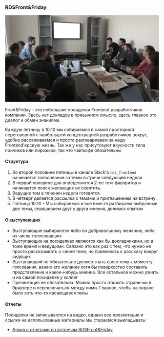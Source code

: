 ### RDSFront&Friday

![RDSFront&Friday Logo](/_images/friday_logo.jpg)

Front&Friday - это небольшие посиделки Frontend разработчиков компании. Здесь нет докладов в привычном смысле, здесь главное это диалог и обмен знаниями.

Каждую пятницу в 10:10 мы собираемся в самой просторной переговорной с наибольшей концентрацией разработчиков вокруг, удобно рассаживаемся и просто разговариваем за нашу Frontend'ерскую жизнь. Так же у нас присутсвуют вкусности типа пончиков или пирожков, так что чай/кофе обязательны

#### Структура
1. Во второй половине пятницы в канале Slack'а `rds_frontend` начинается голосование за темы встречи следующей недели
2. В первой половине дня определяются 2-ое тем-фаворитов и начинается поиск желающих их освятить. 
3. Ведущие тем в течении недели готовятся.
4. В четверг делается рассылка с темами и приглашением на встречу
5. Пятница 10:10 -  Мы собираемся и все вместе разбираем выбранные две темы, спрашиваем друг у друга мнения, делимся опытом

#### О выступающих
- Выступающие выбираются либо по добровольному желанию, либо из числа голосовавших
- Выступающие на посиделках являются как бы докладчиками, но в тоже время и ведущими. Связано это как раз с тем, что нужно не просто рассказывать о своей теме, но привлекать к рассказу вокруг сидящих
- Выступаюший не обязательно должен знать свою тему к моменту голсования, важно его желание хотя бы поверхостно составить представление и какое-нибудь мнение. Все остальное можно узнать и на самой посиделке у коллег
- Презентация не обязательна. Можно просто открыть странички в браузере и переключаться между ними. Главное, чтобы на экране было хоть что-то касающееся темы

#### Отчеты
Посиделки не записываются на видео, однако все презентации и ссылки на использованые материалы мы стараемся выкладывать: 
- [Архив с отчетами по встречам RDSFront&Friday](/RDSFront&Friday/archive)
